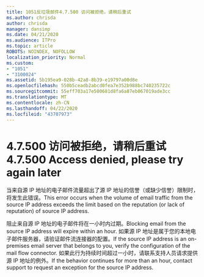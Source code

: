 ```yaml
---
title: 1051反垃圾邮件4.7.500 访问被拒绝，请稍后重试
ms.author: chrisda
author: chrisda
manager: dansimp
ms.date: 04/21/2020
ms.audience: ITPro
ms.topic: article
ROBOTS: NOINDEX, NOFOLLOW
localization_priority: Normal
ms.custom:
- "1051"
- "3100024"
ms.assetid: 5b195ea9-028b-42a8-8b39-e19797a00d8e
ms.openlocfilehash: 550b5ceadb2abcd0fea7e352b988bc740235722c
ms.sourcegitcommit: 55eff703a17e500681d8fa6a87eb067019ade3cc
ms.translationtype: MT
ms.contentlocale: zh-CN
ms.lasthandoff: 04/22/2020
ms.locfileid: "43707973"
---
```

# <a name="47500-access-denied-please-try-again-later"></a><span data-ttu-id="066c5-102">4.7.500 访问被拒绝，请稍后重试</span><span class="sxs-lookup"><span data-stu-id="066c5-102">4.7.500 Access denied, please try again later</span></span>

<span data-ttu-id="066c5-103">当来自源 IP 地址的电子邮件流量超出了源 IP 地址的信誉（或缺少信誉）限制时，将发生此错误。</span><span class="sxs-lookup"><span data-stu-id="066c5-103">This error occurs when the volume of email traffic from the source IP address exceeds the limit based on the reputation (or lack of reputation) of source IP address.</span></span>

<span data-ttu-id="066c5-104">阻止来自源 IP 地址的电子邮件将在一小时内过期。</span><span class="sxs-lookup"><span data-stu-id="066c5-104">Blocking email from the source IP address will expire within an hour.</span></span> <span data-ttu-id="066c5-105">如果源 IP 地址是属于您的本地电子邮件服务器，请验证邮件流连接器的配置。</span><span class="sxs-lookup"><span data-stu-id="066c5-105">If the source IP address is an on-premises email server that belongs to you, verify the configuration of the mail flow connector.</span></span> <span data-ttu-id="066c5-106">如果此行为持续时间超过一小时，请联系支持人员请求提供源 IP 地址的例外。</span><span class="sxs-lookup"><span data-stu-id="066c5-106">If the behavior continues for more than an hour, contact support to request an exception for the source IP address.</span></span>
